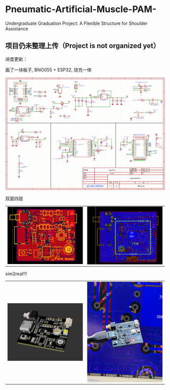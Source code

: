 # Pneumatic-Artificial-Muscle-PAM-
Undergraduate Graduation Project: A Flexible Structure for Shoulder Assistance

## 项目仍未整理上传（Project is not organized yet）

进度更新：

画了一块板子, BNO055 + ESP32, 烧充一体

<div align="center">
<img src="https://github.com/WilliamGwok/Pneumatic_Artificial_Muscle_PAM/blob/main/Figures/Cir1.png" width="710px">
</div>

双面四层

<table>
  <tr>
    <td><img src="https://github.com/WilliamGwok/Pneumatic_Artificial_Muscle_PAM/blob/main/Figures/cir2.png" width="400"></td>
    <td><img src="https://github.com/WilliamGwok/Pneumatic_Artificial_Muscle_PAM/blob/main/Figures/cir3.png" width="400"></td>
  </tr>
</table>

sim2real!!!

<table>
  <tr>
    <td><img src="https://github.com/WilliamGwok/Pneumatic_Artificial_Muscle_PAM/blob/main/Figures/cir4.png" width="400"></td>
    <td><img src="https://github.com/WilliamGwok/Pneumatic_Artificial_Muscle_PAM/blob/main/Figures/cir5.jpg" width="400"></td>
  </tr>
</table>
